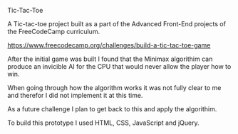 Tic-Tac-Toe

A Tic-tac-toe project built as a part of the Advanced Front-End projects of the FreeCodeCamp curriculum.

https://www.freecodecamp.org/challenges/build-a-tic-tac-toe-game

After the initial game was built I found that the Minimax algorithim can produce an invicible AI for the CPU that would never allow the player how to win.

When going through how the algorithm works it was not fully clear to me and therefor I did not implement it at this time.

As a future challenge I plan to get back to this and apply the algorithim.

To build this prototype I used HTML, CSS, JavaScript and jQuery.
